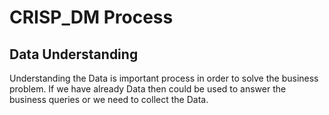 # CRISP_DM Process
## Data Understanding
Understanding the Data is important process in order to solve the business problem. If we have already Data then could be used to answer the business queries or we need to collect the Data.